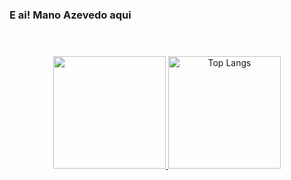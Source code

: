 ### E ai! Mano Azevedo aqui


#

<br>
 <div align="center">
  <a href="https://github.com/gugal28"> 
   <img height="180em" src="https://github-readme-stats.vercel.app/api?username=gugal28&show_icons=true&theme=algolia&include_all_commits=true"/>
   <img height="180em" src="https://github-readme-stats.vercel.app/api/top-langs/?username=gugal28&layout=compact&langs_count=7&theme=algolia" alt="Top Langs"/>
</div>
<br>
